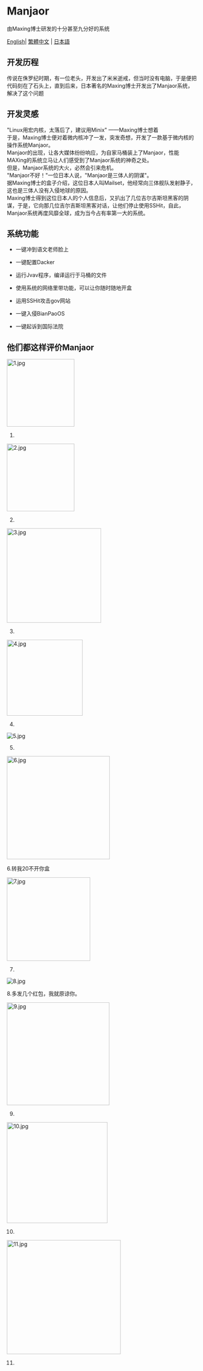 # Manjaor

由Maxing博士研发的十分甚至九分好的系统

[English](./lang/en_US/README.md)| [繁體中文](./lang/zh_TW/README.md) | [日本語](./lang/ja_JP/README.md)

## 开发历程

传说在侏罗纪时期，有一位老头，开发出了米米逝戒，但当时没有电脑，于是便把代码刻在了石头上，直到后来，日本著名的Maxing博士开发出了Manjaor系统，解决了这个问题

## 开发灵感

"Linux用宏内核，太落后了，建议用Minix"
——Maxing博士想着  
于是，Maxing博士便对着微内核冲了一发，突发奇想，开发了一款基于微内核的操作系统Manjaor。  
Manjaor的出现，让各大媒体纷纷响应，为自家马桶装上了Manjaor，性能MAXing的系统立马让人们感受到了Manjaor系统的神奇之处。  
但是，Manjaor系统的大火，必然会引来危机。  
"Manjaor不好！"一位日本人说，"Manjaor是三体人的阴谋"。  
据Maxing博士的盒子介绍，这位日本人叫Mailset，他经常向三体舰队发射静子，这也是三体人没有入侵地球的原因。  
Maxing博士得到这位日本人的个人信息后，又扒出了几位吉尔吉斯坦黑客的阴谋，于是，它向那几位吉尔吉斯坦黑客对话，让他们停止使用SSHit，自此，Manjaor系统再度风靡全球，成为当今占有率第一大的系统。

## 系统功能

- 一键冲到语文老师脸上

- 一键配置Dacker

- 运行Jvav程序，编译运行于马桶的文件

- 使用系统的网络里带功能，可以让你随时随地开盒

- 运用SSHit攻击gov网站

- 一键入侵BianPaoOS

- 一键起诉到国际法院

## 他们都这样评价Manjaor

<img src="https://raw.fastgit.org/Maxing114514/Manjaor/main/images/1.jpg" title="" alt="1.jpg" width="179">

1.

<img title="" src="https://raw.fastgit.org/Maxing114514/Manjaor/main/images/2.jpg" alt="2.jpg" width="179">

2.

<img src="https://raw.fastgit.org/Maxing114514/Manjaor/main/images/3.jpg" title="" alt="3.jpg" width="250">

3.

<img title="" src="https://raw.fastgit.org/Maxing114514/Manjaor/main/images/4.jpg" alt="4.jpg" width="201">

4.

<img title="" src="https://raw.fastgit.org/Maxing114514/Manjaor/main/images/5.jpg" alt="5.jpg" data-align="inline">

5.

<img src="https://raw.fastgit.org/Maxing114514/Manjaor/main/images/6.jpg" title="" alt="6.jpg" width="273">

6.转我20不开你盒

<img src="https://raw.fastgit.org/Maxing114514/Manjaor/main/images/7.jpg" title="" alt="7.jpg" width="221">

7.

![8.jpg](https://raw.fastgit.org/Maxing114514/Manjaor/main/images/8.jpg)

8.多发几个红包，我就原谅你。

<img title="" src="https://raw.fastgit.org/Maxing114514/Manjaor/main/images/9.jpg" alt="9.jpg" width="272">

9.

<img title="" src="https://raw.fastgit.org/Maxing114514/Manjaor/main/images/10.jpg" alt="10.jpg" width="267">

10.

<img title="" src="https://raw.fastgit.org/Maxing114514/Manjaor/main/images/11.jpg" alt="11.jpg" width="302">

11.
